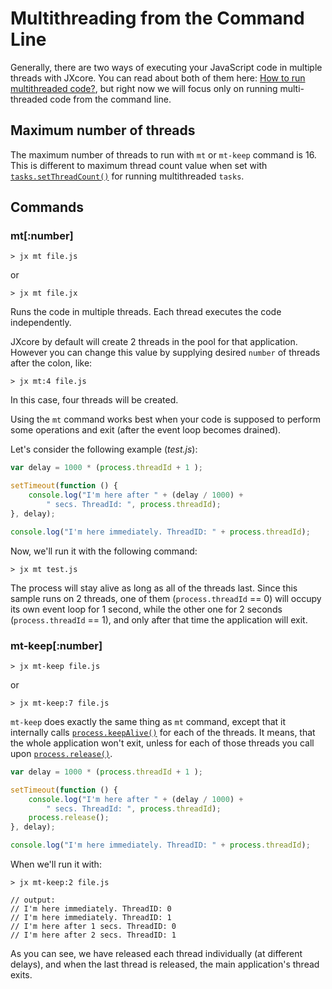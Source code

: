 
# Multithreading from the Command Line

Generally, there are two ways of executing your JavaScript code in multiple threads with JXcore.
You can read about both of them here: [How to run multithreaded code?](jxcore-feature-multithreading.markdown#how-to-run-multithreaded-code),
but right now we will focus only on running multi-threaded code from the command line.

## Maximum number of threads

The maximum number of threads to run with `mt` or `mt-keep` command is 16.
This is different to maximum thread count value when set with [`tasks.setThreadCount()`](jxcore-tasks.markdown#tasks-setthreadcount-value) for running multithreaded `tasks`.

## Commands

### mt[:number]

    > jx mt file.js

or

    > jx mt file.jx

Runs the code in multiple threads. Each thread executes the code independently.

JXcore by default will create 2 threads in the pool for that application.
However you can change this value by supplying desired `number` of threads after the colon, like:

    > jx mt:4 file.js

In this case, four threads will be created.

Using the `mt` command works best when your code is supposed to perform some operations and exit (after the event loop becomes drained).

Let's consider the following example (*test.js*):

```js
var delay = 1000 * (process.threadId + 1 );

setTimeout(function () {
    console.log("I'm here after " + (delay / 1000) +
        " secs. ThreadId: ", process.threadId);
}, delay);

console.log("I'm here immediately. ThreadID: " + process.threadId);
```

Now, we'll run it with the following command:

    > jx mt test.js

The process will stay alive as long as all of the threads last.
Since this sample runs on 2 threads, one of them (`process.threadId` == 0) will occupy its own event loop for 1 second,
while the other one for 2 seconds (`process.threadId` == 1), and only after that time the application will exit.

### mt-keep[:number]

    > jx mt-keep file.js

or

    > jx mt-keep:7 file.js

`mt-keep` does exactly the same thing as `mt` command, except that it internally calls [`process.keepAlive()`](jxcore-process.markdown#jxcore-process-process-keepalive-timeout) for each of the threads.
It means, that the whole application won't exit, unless for each of those threads you call upon [`process.release()`](jxcore-process.markdown#jxcore-process-process-release).

```js
var delay = 1000 * (process.threadId + 1 );

setTimeout(function () {
    console.log("I'm here after " + (delay / 1000) +
        " secs. ThreadId: ", process.threadId);
    process.release();
}, delay);

console.log("I'm here immediately. ThreadID: " + process.threadId);
```

When we'll run it with:

    > jx mt-keep:2 file.js

    // output:
    // I'm here immediately. ThreadID: 0
    // I'm here immediately. ThreadID: 1
    // I'm here after 1 secs. ThreadID: 0
    // I'm here after 2 secs. ThreadID: 1

As you can see, we have released each thread individually (at different delays), and when the last thread is released, the main application's thread exits.
